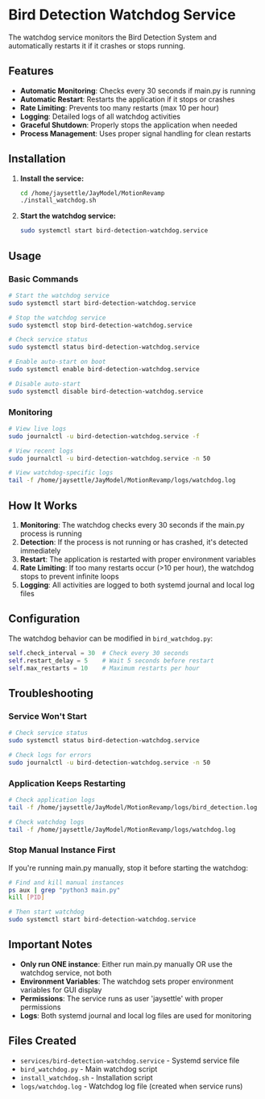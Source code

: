 # Bird Detection Watchdog Service

The watchdog service monitors the Bird Detection System and automatically restarts it if it crashes or stops running.

## Features

- **Automatic Monitoring**: Checks every 30 seconds if main.py is running
- **Automatic Restart**: Restarts the application if it stops or crashes
- **Rate Limiting**: Prevents too many restarts (max 10 per hour)
- **Logging**: Detailed logs of all watchdog activities
- **Graceful Shutdown**: Properly stops the application when needed
- **Process Management**: Uses proper signal handling for clean restarts

## Installation

1. **Install the service:**
   ```bash
   cd /home/jaysettle/JayModel/MotionRevamp
   ./install_watchdog.sh
   ```

2. **Start the watchdog service:**
   ```bash
   sudo systemctl start bird-detection-watchdog.service
   ```

## Usage

### Basic Commands

```bash
# Start the watchdog service
sudo systemctl start bird-detection-watchdog.service

# Stop the watchdog service
sudo systemctl stop bird-detection-watchdog.service

# Check service status
sudo systemctl status bird-detection-watchdog.service

# Enable auto-start on boot
sudo systemctl enable bird-detection-watchdog.service

# Disable auto-start
sudo systemctl disable bird-detection-watchdog.service
```

### Monitoring

```bash
# View live logs
sudo journalctl -u bird-detection-watchdog.service -f

# View recent logs
sudo journalctl -u bird-detection-watchdog.service -n 50

# View watchdog-specific logs
tail -f /home/jaysettle/JayModel/MotionRevamp/logs/watchdog.log
```

## How It Works

1. **Monitoring**: The watchdog checks every 30 seconds if the main.py process is running
2. **Detection**: If the process is not running or has crashed, it's detected immediately
3. **Restart**: The application is restarted with proper environment variables
4. **Rate Limiting**: If too many restarts occur (>10 per hour), the watchdog stops to prevent infinite loops
5. **Logging**: All activities are logged to both systemd journal and local log files

## Configuration

The watchdog behavior can be modified in `bird_watchdog.py`:

```python
self.check_interval = 30  # Check every 30 seconds
self.restart_delay = 5    # Wait 5 seconds before restart
self.max_restarts = 10    # Maximum restarts per hour
```

## Troubleshooting

### Service Won't Start
```bash
# Check service status
sudo systemctl status bird-detection-watchdog.service

# Check logs for errors
sudo journalctl -u bird-detection-watchdog.service -n 50
```

### Application Keeps Restarting
```bash
# Check application logs
tail -f /home/jaysettle/JayModel/MotionRevamp/logs/bird_detection.log

# Check watchdog logs
tail -f /home/jaysettle/JayModel/MotionRevamp/logs/watchdog.log
```

### Stop Manual Instance First
If you're running main.py manually, stop it before starting the watchdog:
```bash
# Find and kill manual instances
ps aux | grep "python3 main.py"
kill [PID]

# Then start watchdog
sudo systemctl start bird-detection-watchdog.service
```

## Important Notes

- **Only run ONE instance**: Either run main.py manually OR use the watchdog service, not both
- **Environment Variables**: The watchdog sets proper environment variables for GUI display
- **Permissions**: The service runs as user 'jaysettle' with proper permissions
- **Logs**: Both systemd journal and local log files are used for monitoring

## Files Created

- `services/bird-detection-watchdog.service` - Systemd service file
- `bird_watchdog.py` - Main watchdog script
- `install_watchdog.sh` - Installation script
- `logs/watchdog.log` - Watchdog log file (created when service runs)